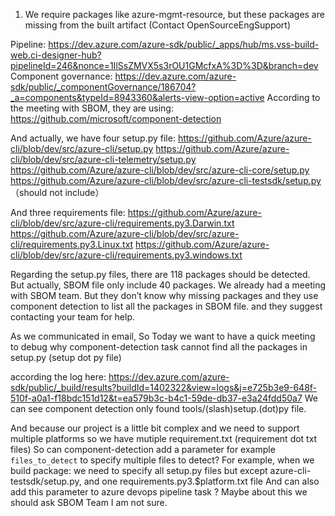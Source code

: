 1. We require packages like azure-mgmt-resource, but these packages are missing from the built artifact (Contact OpenSourceEngSupport)

Pipeline: https://dev.azure.com/azure-sdk/public/_apps/hub/ms.vss-build-web.ci-designer-hub?pipelineId=246&nonce=1IlSsZMVX5s3rOU1GMcfxA%3D%3D&branch=dev
Component governance: https://dev.azure.com/azure-sdk/public/_componentGovernance/186704?_a=components&typeId=8943360&alerts-view-option=active
According to the meeting with SBOM, they are using: https://github.com/microsoft/component-detection

And actually, we have four setup.py file: 
https://github.com/Azure/azure-cli/blob/dev/src/azure-cli/setup.py
https://github.com/Azure/azure-cli/blob/dev/src/azure-cli-telemetry/setup.py
https://github.com/Azure/azure-cli/blob/dev/src/azure-cli-core/setup.py
https://github.com/Azure/azure-cli/blob/dev/src/azure-cli-testsdk/setup.py （should not include）

And three requirements file:
https://github.com/Azure/azure-cli/blob/dev/src/azure-cli/requirements.py3.Darwin.txt
https://github.com/Azure/azure-cli/blob/dev/src/azure-cli/requirements.py3.Linux.txt
https://github.com/Azure/azure-cli/blob/dev/src/azure-cli/requirements.py3.windows.txt

Regarding the setup.py files, there are 118 packages should be detected.
But actually, SBOM file only include 40 packages.
We already had a meeting with SBOM team.
But they don’t know why missing packages and they use component detection to list all the packages in SBOM file.
and they suggest contacting your team for help.

As we communicated in email,
So Today we want to have a quick meeting to debug why component-detection task cannot find all the packages in setup.py (setup dot py file)


according the log here: https://dev.azure.com/azure-sdk/public/_build/results?buildId=1402322&view=logs&j=e725b3e9-648f-510f-a0a1-f18bdc151d12&t=ea579b3c-b4c1-59de-db37-e3a24fdd50a7
We can see component detection only found tools/(slash)setup.(dot)py file.

And because our project is a little bit complex and we need to support multiple platforms so we have mutiple requirement.txt (requirement dot txt files)
So can component-detection add a parameter for example `files_to_detect` to specify multiple files to detect?
For example, when we build package: we need to specify all setup.py files but except azure-cli-testsdk/setup.py, and one requirements.py3.$platform.txt file
And can also add this parameter to azure devops pipeline task ? Maybe about this we should ask SBOM Team I am not sure.


